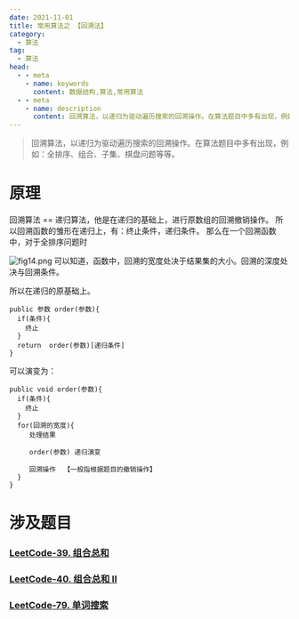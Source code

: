```yaml
---
date: 2021-11-01
title: 常用算法之 【回溯法】
category: 
  - 算法
tag:
  - 算法
head:
  - - meta
    - name: keywords
      content: 数据结构,算法,常用算法
  - - meta
    - name: description
      content: 回溯算法，以递归为驱动遍历搜索的回溯操作。在算法题目中多有出现，例如：全排序、组合、子集、棋盘问题等等。
---
```

> 回溯算法，以递归为驱动遍历搜索的回溯操作。在算法题目中多有出现，例如：全排序、组合、子集、棋盘问题等等。

# 原理
回溯算法 == 递归算法，他是在递归的基础上，进行原数组的回溯撤销操作。
所以回溯函数的雏形在递归上，有：终止条件，递归条件。
那么在一个回溯函数中，对于全排序问题时

![fig14.png](https://leyuna-blog-img.oss-cn-hangzhou.aliyuncs.com/image/2021-11-01/fig14.png)
可以知道，函数中，回溯的宽度处决于结果集的大小。回溯的深度处决与回溯条件。

所以在递归的原基础上。
```
public 参数 order(参数){
  if(条件){
    终止
  }
  return  order(参数)[递归条件]
}
```
可以演变为：
```
public void order(参数){
  if(条件){
    终止
  }
  for(回溯的宽度){
     处理结果
     
     order(参数) 递归演变

     回溯操作  【一般指根据题目的撤销操作】
  }
}
```

# 涉及题目
### [LeetCode-39. 组合总和](https://leyuna.xyz/#/blog?blogId=65)
### [LeetCode-40. 组合总和 II](https://leyuna.xyz/#/blog?blogId=66)
### [LeetCode-79. 单词搜索](https://leyuna.xyz/#/blog?blogId=67)
